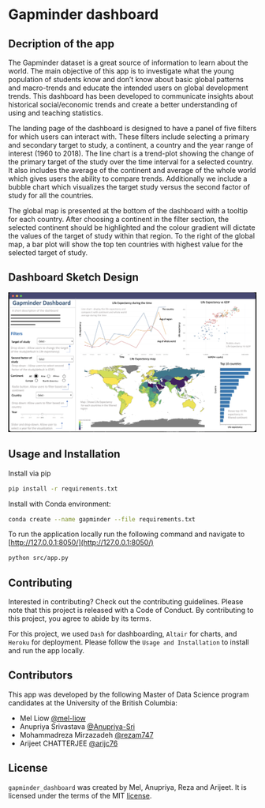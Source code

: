 # Gapminder dashboard

## Decription of the app

The Gapminder dataset is a great source of information to learn about the world. The main objective of this app is to investigate what the young population of students know and don’t know about basic global patterns and macro-trends and educate the intended users on global development trends. This dashboard has been developed to communicate insights about historical social/economic trends and create a better understanding of using and teaching statistics.

The landing page of the dashboard is designed to have a panel of five filters for which users can interact with. These filters include selecting a primary and secondary target to study, a continent, a country and the year range of interest (1960 to 2018). The line chart is a trend-plot showing the change of the primary target of the study over the time interval for a selected country. It also includes the average of the continent and average of the whole world which gives users the ability to compare trends.
Additionally we include a bubble chart which visualizes the target study versus the second factor of study for all the countries.

The global map is presented at the bottom of the dashboard with a tooltip for each country. After choosing a continent in the filter section, the selected continent should be highlighted and the colour gradient will dictate the values of the target of study within that region. To the right of the global map, a bar plot will show the top ten countries with highest value for the selected target of study.

## Dashboard Sketch Design

![sketch of the app](img/app_sketch.png "App Sketch")

## Usage and Installation

Install via pip

```bash
pip install -r requirements.txt
```

Install with Conda environment:

```bash
conda create --name gapminder --file requirements.txt
```

To run the application locally run the following command and navigate to [http://127.0.0.1:8050/](http://127.0.0.1:8050/)

```bash
python src/app.py
```
## Contributing 

Interested in contributing? Check out the contributing guidelines. Please note that this project is released with a Code of Conduct. By contributing to this project, you agree to abide by its terms.

For this project, we used `Dash` for dashboarding, `Altair` for charts, and `Heroku` for deployment. Please follow the `Usage and Installation` to install and run the app locally.

## Contributors

This app was developed by the following Master of Data Science program candidates at the University of the British Columbia:

- Mel Liow                [@mel-liow](https://github.com/mel-liow)
- Anupriya Srivastava     [@Anupriya-Sri](https://github.com/Anupriya-Sri)
- Mohammadreza Mirzazadeh [@rezam747](https://github.com/rezam747)
- Arijeet CHATTERJEE      [@arijc76](https://github.com/arijc76)

## License

`gapminder_dashboard` was created by Mel, Anupriya, Reza and Arijeet. It is licensed under the terms of the MIT [license](https://github.com/UBC-MDS/gapminder_dashboard/blob/main/LICENSE).
